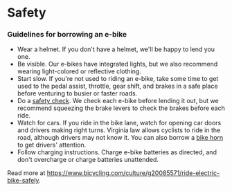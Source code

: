 # Safety

### Guidelines for borrowing an e-bike

* Wear a helmet. If you don't have a helmet, we'll be happy to lend you
    one.
* Be visible. Our e-bikes have integrated lights, but we also recommend
    wearing light-colored or reflective clothing.
* Start slow. If you're not used to riding an e-bike, take some time to
    get used to the pedal assist, throttle, gear shift, and brakes in a
    safe place before venturing to busier or faster roads.
* Do a [safety
    check](https://www.rei.com/learn/expert-advice/pre-ride-inspection.html).
    We check each e-bike before lending it out, but we recommend
    squeezing the brake levers to check the brakes before each ride.
* Watch for cars. If you ride in the bike lane, watch for opening car
    doors and drivers making right turns. Virginia law allows cyclists
    to ride in the road, although drivers may not know it. You can also
    borrow a [bike horn](https://us.hornit.com/products/v3-db140) to get
    drivers' attention.
* Follow charging instructions. Charge e-bike batteries as directed, and
    don't overcharge or charge batteries unattended.

Read more at https://www.bicycling.com/culture/g20085571/ride-electric-bike-safely.
